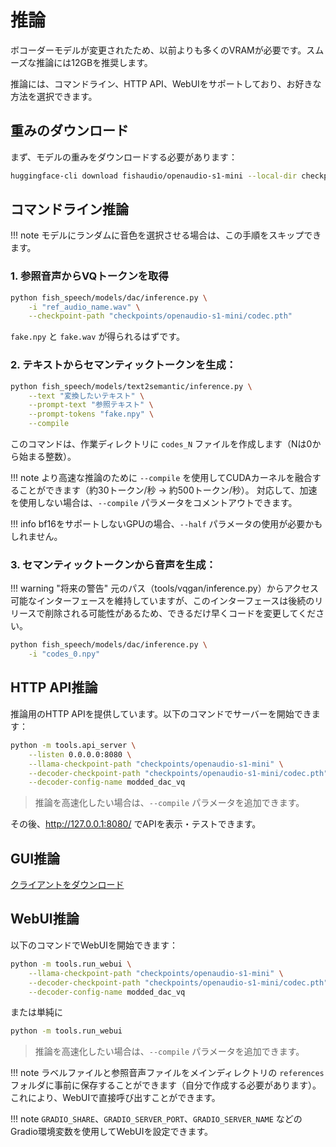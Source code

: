 # 推論

ボコーダーモデルが変更されたため、以前よりも多くのVRAMが必要です。スムーズな推論には12GBを推奨します。

推論には、コマンドライン、HTTP API、WebUIをサポートしており、お好きな方法を選択できます。

## 重みのダウンロード

まず、モデルの重みをダウンロードする必要があります：

```bash
huggingface-cli download fishaudio/openaudio-s1-mini --local-dir checkpoints/openaudio-s1-mini
```

## コマンドライン推論

!!! note
    モデルにランダムに音色を選択させる場合は、この手順をスキップできます。

### 1. 参照音声からVQトークンを取得

```bash
python fish_speech/models/dac/inference.py \
    -i "ref_audio_name.wav" \
    --checkpoint-path "checkpoints/openaudio-s1-mini/codec.pth"
```

`fake.npy` と `fake.wav` が得られるはずです。

### 2. テキストからセマンティックトークンを生成：

```bash
python fish_speech/models/text2semantic/inference.py \
    --text "変換したいテキスト" \
    --prompt-text "参照テキスト" \
    --prompt-tokens "fake.npy" \
    --compile
```

このコマンドは、作業ディレクトリに `codes_N` ファイルを作成します（Nは0から始まる整数）。

!!! note
    より高速な推論のために `--compile` を使用してCUDAカーネルを融合することができます（約30トークン/秒 -> 約500トークン/秒）。
    対応して、加速を使用しない場合は、`--compile` パラメータをコメントアウトできます。

!!! info
    bf16をサポートしないGPUの場合、`--half` パラメータの使用が必要かもしれません。

### 3. セマンティックトークンから音声を生成：

!!! warning "将来の警告"
    元のパス（tools/vqgan/inference.py）からアクセス可能なインターフェースを維持していますが、このインターフェースは後続のリリースで削除される可能性があるため、できるだけ早くコードを変更してください。

```bash
python fish_speech/models/dac/inference.py \
    -i "codes_0.npy"
```

## HTTP API推論

推論用のHTTP APIを提供しています。以下のコマンドでサーバーを開始できます：

```bash
python -m tools.api_server \
    --listen 0.0.0.0:8080 \
    --llama-checkpoint-path "checkpoints/openaudio-s1-mini" \
    --decoder-checkpoint-path "checkpoints/openaudio-s1-mini/codec.pth" \
    --decoder-config-name modded_dac_vq
```

> 推論を高速化したい場合は、`--compile` パラメータを追加できます。

その後、http://127.0.0.1:8080/ でAPIを表示・テストできます。

## GUI推論 
[クライアントをダウンロード](https://github.com/AnyaCoder/fish-speech-gui/releases)

## WebUI推論

以下のコマンドでWebUIを開始できます：

```bash
python -m tools.run_webui \
    --llama-checkpoint-path "checkpoints/openaudio-s1-mini" \
    --decoder-checkpoint-path "checkpoints/openaudio-s1-mini/codec.pth" \
    --decoder-config-name modded_dac_vq
```

または単純に

```bash
python -m tools.run_webui
```
> 推論を高速化したい場合は、`--compile` パラメータを追加できます。

!!! note
    ラベルファイルと参照音声ファイルをメインディレクトリの `references` フォルダに事前に保存することができます（自分で作成する必要があります）。これにより、WebUIで直接呼び出すことができます。

!!! note
    `GRADIO_SHARE`、`GRADIO_SERVER_PORT`、`GRADIO_SERVER_NAME` などのGradio環境変数を使用してWebUIを設定できます。
